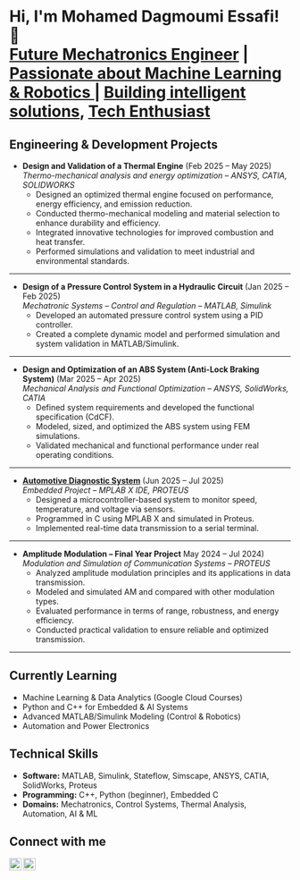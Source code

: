 <h1>Hi, I'm Mohamed Dagmoumi Essafi! 👋<br/>
<a href="https://www.linkedin.com/in/mohamed-dagmoumi-essafi">Future Mechatronics Engineer</a> |  
<a href="https://www.linkedin.com/in/mohamed-dagmoumi-essafi"> Passionate about Machine Learning & Robotics </a> |  
<a href="#">Building intelligent solutions</a>,
<a href="#">Tech Enthusiast</a></h1>

<h2>Engineering & Development Projects</h2>

- <b>Design and Validation of a Thermal Engine</b> (Feb 2025 – May 2025)  
  <i>Thermo-mechanical analysis and energy optimization – ANSYS, CATIA, SOLIDWORKS</i>  
  - Designed an optimized thermal engine focused on performance, energy efficiency, and emission reduction.  
  - Conducted thermo-mechanical modeling and material selection to enhance durability and efficiency.  
  - Integrated innovative technologies for improved combustion and heat transfer.  
  - Performed simulations and validation to meet industrial and environmental standards.  

---

- <b>Design of a Pressure Control System in a Hydraulic Circuit</b> (Jan 2025 – Feb 2025)  
  <i>Mechatronic Systems – Control and Regulation – MATLAB, Simulink</i>  
  - Developed an automated pressure control system using a PID controller.  
  - Created a complete dynamic model and performed simulation and system validation in MATLAB/Simulink.  

---

- <b>Design and Optimization of an ABS System (Anti-Lock Braking System)</b> (Mar 2025 – Apr 2025)  
  <i>Mechanical Analysis and Functional Optimization – ANSYS, SolidWorks, CATIA</i>  
  - Defined system requirements and developed the functional specification (CdCF).  
  - Modeled, sized, and optimized the ABS system using FEM simulations.  
  - Validated mechanical and functional performance under real operating conditions.  

---

- <a href="https://github.com/MOHAMEDDAGMOUMI97/Automotive_Diagnostic_System/tree/main" ><b>Automotive Diagnostic System</b></a>  (Jun 2025 – Jul 2025)  
  <i>Embedded Project – MPLAB X IDE, PROTEUS</i>  
  - Designed a microcontroller-based system to monitor speed, temperature, and voltage via sensors.  
  - Programmed in C using MPLAB X and simulated in Proteus.  
  - Implemented real-time data transmission to a serial terminal.  

---

- <b>Amplitude Modulation – Final Year Project</b> May 2024 – Jul 2024)  
  <i>Modulation and Simulation of Communication Systems – PROTEUS</i>  
  - Analyzed amplitude modulation principles and its applications in data transmission.  
  - Modeled and simulated AM and compared with other modulation types.  
  - Evaluated performance in terms of range, robustness, and energy efficiency.  
  - Conducted practical validation to ensure reliable and optimized transmission.  

---

<h2>Currently Learning</h2>

- Machine Learning & Data Analytics (Google Cloud Courses)  
- Python and C++ for Embedded & AI Systems  
- Advanced MATLAB/Simulink Modeling (Control & Robotics)  
- Automation and Power Electronics  

<h2>Technical Skills</h2>

- **Software:** MATLAB, Simulink, Stateflow, Simscape, ANSYS, CATIA, SolidWorks, Proteus  
- **Programming:** C++, Python (beginner), Embedded C  
- **Domains:** Mechatronics, Control Systems, Thermal Analysis, Automation, AI & ML  

<h2>Connect with me</h2>

[<img align="left" alt="MohamedDagmoumi | LinkedIn" width="22px" src="https://cdn.jsdelivr.net/npm/simple-icons@v3/icons/linkedin.svg" />][linkedin]
[<img align="left" alt="MohamedDagmoumi | GitHub" width="22px" src="https://cdn.jsdelivr.net/npm/simple-icons@v3/icons/github.svg" />][github]


[linkedin]: https://www.linkedin.com/in/mohamed-dagmoumi-essafi  
[github]: https://github.com/MOHAMEDDAGMOUMI97/MOHAMED-DAGMOUMI-ESSAFI


<!--
**MohamedDagmoumi/MohamedDagmoumi** is a ✨ _special_ ✨ repository because its `README.md` appears on your GitHub profile.

- 🎓 Master’s in Mechatronics (Université Abdelmalek Essaâdi)
- 🌱 Transitioning into AI and Machine Learning
- 🔭 Passionate about Robotics, Control Systems, and Smart Engineering
- 💬 Ask me about MATLAB, Simulink, or embedded systems
- 📫 Reach me via LinkedIn!
-->

